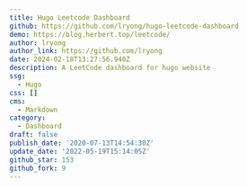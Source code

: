 ```yaml
---
title: Hugo Leetcode Dashboard
github: https://github.com/lryong/hugo-leetcode-dashboard
demo: https://blog.herbert.top/leetcode/
author: lryong
author_link: https://github.com/lryong
date: 2024-02-18T13:27:56.940Z
description: A LeetCode dashboard for hugo website
ssg:
  - Hugo
css: []
cms:
  - Markdown
category:
  - Dashboard
draft: false
publish_date: '2020-07-13T14:54:30Z'
update_date: '2022-05-19T15:14:05Z'
github_star: 153
github_fork: 9
---
```

